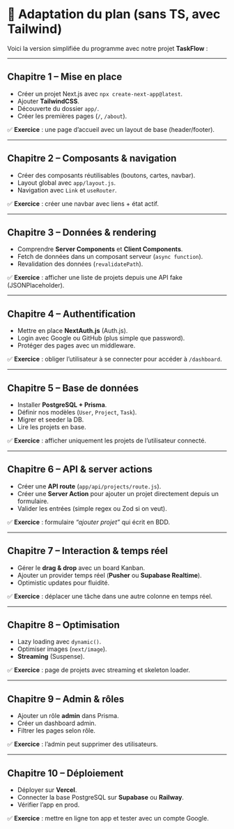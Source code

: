 # 🔑 Adaptation du plan (sans TS, avec Tailwind)

Voici la version simplifiée du programme avec notre projet **TaskFlow** :

---

## Chapitre 1 – Mise en place

-   Créer un projet Next.js avec `npx create-next-app@latest`.
-   Ajouter **TailwindCSS**.
-   Découverte du dossier `app/`.
-   Créer les premières pages (`/`, `/about`).

✅ **Exercice** : une page d’accueil avec un layout de base (header/footer).

---

## Chapitre 2 – Composants & navigation

-   Créer des composants réutilisables (boutons, cartes, navbar).
-   Layout global avec `app/layout.js`.
-   Navigation avec `Link` et `useRouter`.

✅ **Exercice** : créer une navbar avec liens + état actif.

---

## Chapitre 3 – Données & rendering

-   Comprendre **Server Components** et **Client Components**.
-   Fetch de données dans un composant serveur (`async function`).
-   Revalidation des données (`revalidatePath`).

✅ **Exercice** : afficher une liste de projets depuis une API fake (JSONPlaceholder).

---

## Chapitre 4 – Authentification

-   Mettre en place **NextAuth.js** (Auth.js).
-   Login avec Google ou GitHub (plus simple que password).
-   Protéger des pages avec un middleware.

✅ **Exercice** : obliger l’utilisateur à se connecter pour accéder à `/dashboard`.

---

## Chapitre 5 – Base de données

-   Installer **PostgreSQL + Prisma**.
-   Définir nos modèles (`User`, `Project`, `Task`).
-   Migrer et seeder la DB.
-   Lire les projets en base.

✅ **Exercice** : afficher uniquement les projets de l’utilisateur connecté.

---

## Chapitre 6 – API & server actions

-   Créer une **API route** (`app/api/projects/route.js`).
-   Créer une **Server Action** pour ajouter un projet directement depuis un formulaire.
-   Valider les entrées (simple regex ou Zod si on veut).

✅ **Exercice** : formulaire _“ajouter projet”_ qui écrit en BDD.

---

## Chapitre 7 – Interaction & temps réel

-   Gérer le **drag & drop** avec un board Kanban.
-   Ajouter un provider temps réel (**Pusher** ou **Supabase Realtime**).
-   Optimistic updates pour fluidité.

✅ **Exercice** : déplacer une tâche dans une autre colonne en temps réel.

---

## Chapitre 8 – Optimisation

-   Lazy loading avec `dynamic()`.
-   Optimiser images (`next/image`).
-   **Streaming** (Suspense).

✅ **Exercice** : page de projets avec streaming et skeleton loader.

---

## Chapitre 9 – Admin & rôles

-   Ajouter un rôle **admin** dans Prisma.
-   Créer un dashboard admin.
-   Filtrer les pages selon rôle.

✅ **Exercice** : l’admin peut supprimer des utilisateurs.

---

## Chapitre 10 – Déploiement

-   Déployer sur **Vercel**.
-   Connecter la base PostgreSQL sur **Supabase** ou **Railway**.
-   Vérifier l’app en prod.

✅ **Exercice** : mettre en ligne ton app et tester avec un compte Google.
